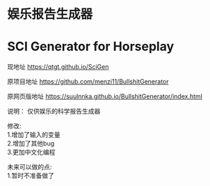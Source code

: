 # 娱乐报告生成器
# SCI Generator for Horseplay

现地址 https://qtgt.github.io/SciGen

原项目地址 https://github.com/menzi11/BullshitGenerator

原网页版地址 https://suulnnka.github.io/BullshitGenerator/index.html

说明：
仅供娱乐的科学报告生成器

修改:  
1.增加了输入的变量  
2.增加了其他bug  
3.更加中文化编程  

未来可以做的点:  
1.暂时不准备做了
